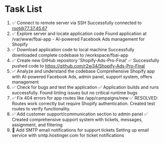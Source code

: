 # Task List

1. ✅ Connect to remote server via SSH
Successfully connected to root@77.37.45.67
2. ✅ Explore server and locate application code
Found application at /var/www/fbai-app - AI-powered Facebook Ads management for Shopify
3. ✅ Download application code to local machine
Successfully downloaded complete codebase to /workspace/fbai-app
4. ✅ Create new GitHub repository 'Shopify-Ads-Pro-Final'
✅ Successfully pushed code to https://github.com/r2w34/Shopify-Ads-Pro-Final
5. ✅ Analyze and understand the codebase
Comprehensive Shopify app with AI-powered Facebook Ads, admin panel, support system, offers management
6. ✅ Check for bugs and test the application
✅ Application builds and runs successfully. Found linting issues but no critical runtime bugs
7. ✅ Fix 404 errors for app routes like /app/campaigns/new
✅ RESOLVED: Routes work correctly but require Shopify authentication. Created test routes to verify functionality.
8. ✅ Add customer support/communication section to admin panel
✅ Created comprehensive support system with tickets, messages, assignment, and filtering
9. 🔄 Add SMTP email notifications for support tickets
Setting up email service with smtp.hostinger.com for ticket notifications

